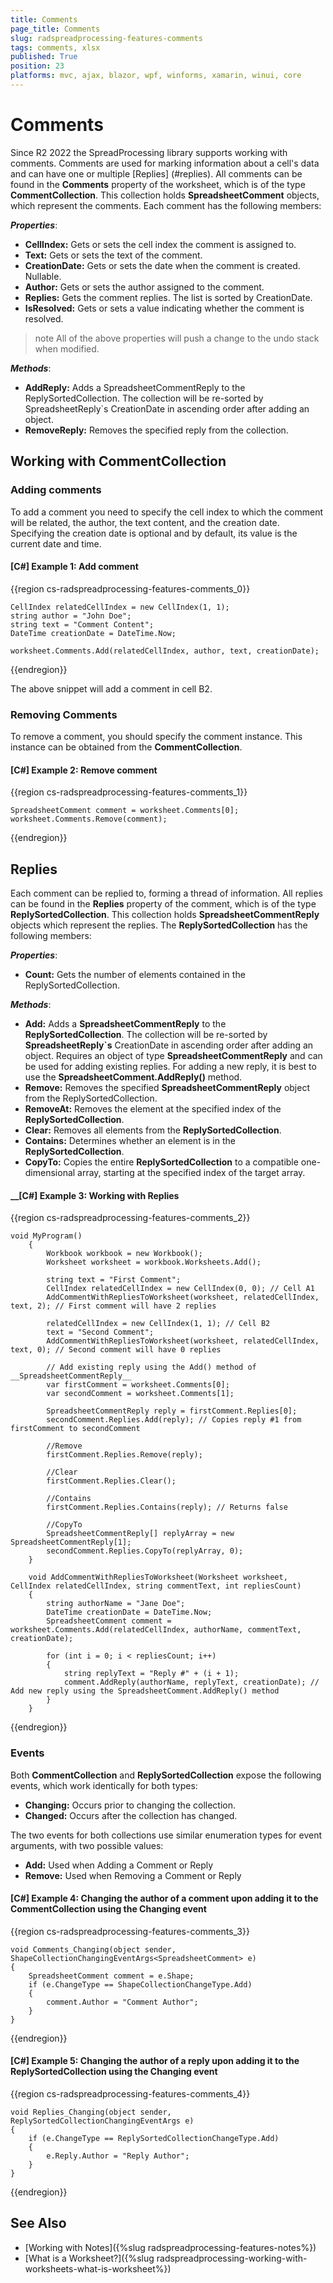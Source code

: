 ```yaml
---
title: Comments
page_title: Comments 
slug: radspreadprocessing-features-comments
tags: comments, xlsx
published: True
position: 23
platforms: mvc, ajax, blazor, wpf, winforms, xamarin, winui, core
---
```



# Comments

Since R2 2022 the SpreadProcessing library supports working with comments. Comments are used for marking information about a cell's data and can have one or multiple [Replies] (#replies). All comments can be found in the __Comments__ property of the worksheet, which is of the type __CommentCollection__. This collection holds __SpreadsheetComment__ objects, which represent the comments. Each comment has the following members:

***Properties***:

* __CellIndex:__  Gets or sets the cell index the comment is assigned to. 
* __Text:__ Gets or sets the text of the comment. 
* __CreationDate:__ Gets or sets the date when the comment is created. Nullable.
* __Author:__ Gets or sets the author assigned to the comment.
* __Replies:__ Gets the comment replies. The list is sorted by CreationDate.
* __IsResolved:__ Gets or sets a value indicating whether the comment is resolved.

 >note All of the above properties will push a change to the undo stack when modified. 
 
***Methods***:

* __AddReply:__ Adds a SpreadsheetCommentReply to the ReplySortedCollection. The collection will be re-sorted by SpreadsheetReply`s CreationDate in ascending order after adding an object.
* __RemoveReply:__ Removes the specified reply from the collection.

## Working with CommentCollection

### Adding comments

To add a comment you need to specify the cell index to which the comment will be related, the author, the text content, and the creation date. Specifying the creation date is optional and by default, its value is the current date and time.

#### __[C#] Example 1: Add comment__

{{region cs-radspreadprocessing-features-comments_0}}
	
    CellIndex relatedCellIndex = new CellIndex(1, 1);
    string author = "John Doe";
    string text = "Comment Content";
	DateTime creationDate = DateTime.Now;

	worksheet.Comments.Add(relatedCellIndex, author, text, creationDate);

{{endregion}}

The above snippet will add a comment in cell B2.


### Removing Comments

To remove a comment, you should specify the comment instance. This instance can be obtained from the __CommentCollection__.

#### __[C#] Example 2: Remove comment__

{{region cs-radspreadprocessing-features-comments_1}}
	
    SpreadsheetComment comment = worksheet.Comments[0];
	worksheet.Comments.Remove(comment);

{{endregion}}


## Replies

Each comment can be replied to, forming a thread of information. All replies can be found in the __Replies__ property of the comment, which is of the type __ReplySortedCollection__. This collection holds __SpreadsheetCommentReply__ objects which represent the replies. The __ReplySortedCollection__ has the following members:

***Properties***:

* __Count:__ Gets the number of elements contained in the ReplySortedCollection.

***Methods***:

* __Add:__ Adds a __SpreadsheetCommentReply__ to the __ReplySortedCollection__. The collection will be re-sorted by __SpreadsheetReply`s__ CreationDate in ascending order after adding an object. Requires an object of type __SpreadsheetCommentReply__ and can be used for adding existing replies. For adding a new reply, it is best to use the __SpreadsheetComment.AddReply()__ method.
* __Remove:__ Removes the specified __SpreadsheetCommentReply__ object from the ReplySortedCollection.
* __RemoveAt:__ Removes the element at the specified index of the __ReplySortedCollection__.
* __Clear:__ Removes all elements from the __ReplySortedCollection__.
* __Contains:__ Determines whether an element is in the __ReplySortedCollection__.
* __CopyTo:__ Copies the entire __ReplySortedCollection__ to a compatible one-dimensional array, starting at the specified index of the target array.


#### __[C#] Example 3: Working with Replies

{{region cs-radspreadprocessing-features-comments_2}}

	void MyProgram()
        {
            Workbook workbook = new Workbook();
            Worksheet worksheet = workbook.Worksheets.Add();

            string text = "First Comment";
            CellIndex relatedCellIndex = new CellIndex(0, 0); // Cell A1
            AddCommentWithRepliesToWorksheet(worksheet, relatedCellIndex, text, 2); // First comment will have 2 replies

            relatedCellIndex = new CellIndex(1, 1); // Cell B2
            text = "Second Comment";
            AddCommentWithRepliesToWorksheet(worksheet, relatedCellIndex, text, 0); // Second comment will have 0 replies

            // Add existing reply using the Add() method of __SpreadsheetCommentReply__
            var firstComment = worksheet.Comments[0];
            var secondComment = worksheet.Comments[1];

            SpreadsheetCommentReply reply = firstComment.Replies[0];
            secondComment.Replies.Add(reply); // Copies reply #1 from firstComment to secondComment

            //Remove
            firstComment.Replies.Remove(reply);

            //Clear
            firstComment.Replies.Clear();

            //Contains
            firstComment.Replies.Contains(reply); // Returns false

            //CopyTo
            SpreadsheetCommentReply[] replyArray = new SpreadsheetCommentReply[1];
            secondComment.Replies.CopyTo(replyArray, 0);
        }

        void AddCommentWithRepliesToWorksheet(Worksheet worksheet, CellIndex relatedCellIndex, string commentText, int repliesCount)
        {
            string authorName = "Jane Doe";
            DateTime creationDate = DateTime.Now;
            SpreadsheetComment comment = worksheet.Comments.Add(relatedCellIndex, authorName, commentText, creationDate);

            for (int i = 0; i < repliesCount; i++)
            {
                string replyText = "Reply #" + (i + 1);
                comment.AddReply(authorName, replyText, creationDate); // Add new reply using the SpreadsheetComment.AddReply() method 
            }
        }

{{endregion}}


### Events

Both __CommentCollection__ and __ReplySortedCollection__ expose the following events, which work identically for both types:
* __Changing:__ Occurs prior to changing the collection.
* __Changed:__ Occurs after the collection has changed.

The two events for both collections use similar enumeration types for event arguments, with two possible values:
 
* __Add:__ Used when Adding a Comment or Reply
* __Remove:__ Used when Removing a Comment or Reply

#### __[C#] Example 4: Changing the author of a comment upon adding it to the CommentCollection using the Changing event__

{{region cs-radspreadprocessing-features-comments_3}}

    void Comments_Changing(object sender, ShapeCollectionChangingEventArgs<SpreadsheetComment> e)
	{
		SpreadsheetComment comment = e.Shape;
		if (e.ChangeType == ShapeCollectionChangeType.Add)
		{
			comment.Author = "Comment Author";
		}
	}

{{endregion}}

#### __[C#] Example 5: Changing the author of a reply upon adding it to the ReplySortedCollection using the Changing event__

{{region cs-radspreadprocessing-features-comments_4}}

	void Replies_Changing(object sender, ReplySortedCollectionChangingEventArgs e)
	{
		if (e.ChangeType == ReplySortedCollectionChangeType.Add)
		{
			e.Reply.Author = "Reply Author";
		}
	}

{{endregion}}



## See Also

 * [Working with Notes]({%slug radspreadprocessing-features-notes%})
 * [What is a Worksheet?]({%slug radspreadprocessing-working-with-worksheets-what-is-worksheet%})

